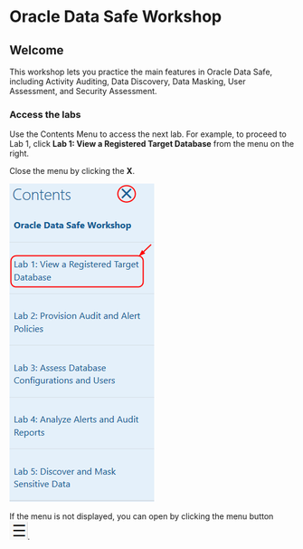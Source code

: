 ﻿# Oracle Data Safe Workshop
## Welcome

This workshop lets you practice the main features in Oracle Data Safe, including Activity Auditing, Data Discovery, Data Masking, User Assessment, and Security Assessment.

### Access the labs

Use the Contents Menu to access the next lab. For example, to proceed to Lab 1, click **Lab 1: View a Registered Target Database** from the menu on the right.

Close the menu by clicking the **X**.

![](./images/Menu.png " ")

If the menu is not displayed, you can open by clicking the menu button  
![Menu icon](./images/MenuButton.png).
